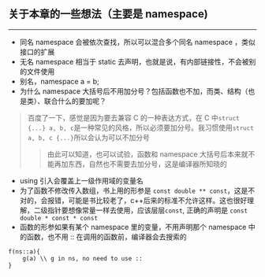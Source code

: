 ## 关于本章的一些想法（主要是 namespace) ##
---

- 同名 namespace 会被依次查找，所以可以混合多个同名 namespace ，类似接口的扩展
- 无名 namespace 相当于 static 去声明，也就是说，有内部链接性，不会被别的文件使用
- 别名，namespace a = b;
- 为什么 namespace 大括号后不用加分号？包括函数也不加，而类、结构（也是类）、联合什么的要加呢？
>百度了一下，感觉是因为要去兼容 C 的一种表达方式，在 C 中`struct {...} a, b, c`是一种常见的风格，所以必须要加分号。我习惯使用`struct a, b, c {...}`所以会认为可以不加分号
>>由此可以知道，也可以试验，函数和 namespace 大括号后本来就不能再加东西，自然也不需要去加分号，这是编译器所知晓的
- using 引入会覆盖上一级作用域的变量名
- 为了函数不修改传入数组，书上用的形参是 `const double ** const`，这是不对的，会报错，可能是书比较老了，c++后来的标准不允许这样。这也很好理解，二级指针要想像常量一样去使用，应该层层`const`, 正确的声明是 `const double * const * const`
- 函数的形参如果有某个 namespace 里的变量，不用声明那个 namespace 中的函数，也不用 :: 在调用的函数前，编译器会去搜索的
```
f(ns::a){
    g(a) \\ g in ns, no need to use ::
}
```
